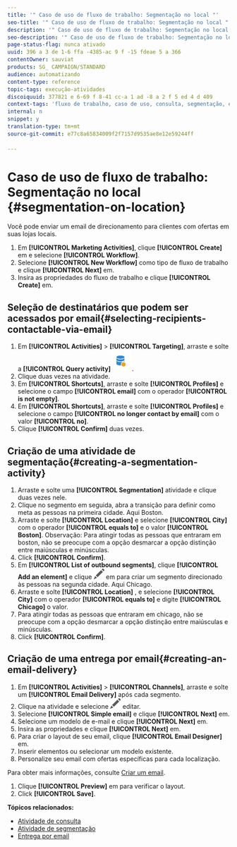 ```yaml
---
title: '" Caso de uso de fluxo de trabalho: Segmentação no local "'
seo-title: '" Caso de uso de fluxo de trabalho: Segmentação no local "'
description: '" Caso de uso de fluxo de trabalho: Segmentação no local "'
seo-description: '" Caso de uso de fluxo de trabalho: Segmentação no local "'
page-status-flag: nunca ativado
uuid: 396 a 3 de 1-6 ffa -4385-ac 9 f -15 fdeae 5 a 366
contentOwner: sauviat
products: SG_ CAMPAIGN/STANDARD
audience: automatizando
content-type: reference
topic-tags: execução-atividades
discoiquuid: 377821 e 6-69 f 8-41 cc-a 1 ad -8 a 2 f 5 ed 4 d 409
context-tags: 'fluxo de trabalho, caso de uso, consulta, segmentação, entrega '
internal: n
snippet: y
translation-type: tm+mt
source-git-commit: e77c8a65834009f2f7157d9535ae8e12e59244ff

---
```



# Caso de uso de fluxo de trabalho: Segmentação no local {#segmentation-on-location}

Você pode enviar um email de direcionamento para clientes com ofertas em suas lojas locais.

1. Em **[!UICONTROL Marketing Activities]**, clique **[!UICONTROL Create]** em e selecione **[!UICONTROL Workflow]**.
1. Selecione **[!UICONTROL New Workflow]** como tipo de fluxo de trabalho e clique **[!UICONTROL Next]** em.
1. Insira as propriedades do fluxo de trabalho e clique **[!UICONTROL Create]** em.

## Seleção de destinatários que podem ser acessados por email{#selecting-recipients-contactable-via-email}

1. Em **[!UICONTROL Activities]** &gt; **[!UICONTROL Targeting]**, arraste e solte a **[!UICONTROL Query activity]**![](assets/query.png).
1. Clique duas vezes na atividade.
1. Em **[!UICONTROL Shortcuts]**, arraste e solte **[!UICONTROL Profiles]** e selecione o campo **[!UICONTROL email]** com o operador **[!UICONTROL is not empty]**.
1. Em **[!UICONTROL Shortcuts]**, arraste e solte **[!UICONTROL Profiles]** e selecione o campo **[!UICONTROL no longer contact by email]** com o valor **[!UICONTROL no]**.
1. Clique **[!UICONTROL Confirm]** duas vezes.

## Criação de uma atividade de segmentação{#creating-a-segmentation-activity}

1. Arraste e solte uma **[!UICONTROL Segmentation]** atividade e clique duas vezes nele.
1. Clique no segmento em seguida, abra a transição para definir como meta as pessoas na primeira cidade. Aqui Boston.
1. Arraste e solte **[!UICONTROL Location]** e selecione **[!UICONTROL City]** com o operador **[!UICONTROL equals to]** e o valor **[!UICONTROL Boston]**.
Observação: Para atingir todas as pessoas que entraram em boston, não se preocupe com a opção desmarcar a opção distinção entre maiúsculas e minúsculas.
1. Click **[!UICONTROL Confirm]**.
1. Em **[!UICONTROL List of outbound segments]**, clique **[!UICONTROL Add an element]** e clique ![](assets/edit_darkgrey-24px.png) em para criar um segmento direcionado às pessoas na segunda cidade. Aqui Chicago.
1. Arraste e solte **[!UICONTROL Location]** , e selecione **[!UICONTROL City]** com o operador **[!UICONTROL equals to]** e digite **[!UICONTROL Chicago]** o valor.
1. Para atingir todas as pessoas que entraram em chicago, não se preocupe com a opção desmarcar a opção distinção entre maiúsculas e minúsculas.
1. Click **[!UICONTROL Confirm]**.

## Criação de uma entrega por email{#creating-an-email-delivery}

1. Em **[!UICONTROL Activities]** &gt; **[!UICONTROL Channels]**, arraste e solte um **[!UICONTROL Email Delivery]** após cada segmento.
1. Clique na atividade e selecione ![](assets/edit_darkgrey-24px.png) editar.
1. Selecione **[!UICONTROL Simple email]** e clique **[!UICONTROL Next]** em.
1. Selecione um modelo de e-mail e clique **[!UICONTROL Next]** em.
1. Insira as propriedades e clique **[!UICONTROL Next]** em.
1. Para criar o layout de seu email, clique **[!UICONTROL Email Designer]** em.
1. Inserir elementos ou selecionar um modelo existente.
1. Personalize seu email com ofertas específicas para cada localização.

Para obter mais informações, consulte [Criar um email](../../designing/using/about-email-content-design.md#designing-an-email-content-from-scratch).

1. Clique **[!UICONTROL Preview]** em para verificar o layout.
1. Click **[!UICONTROL Save]**.

**Tópicos relacionados:**

* [Atividade de consulta](../../automating/using/query.md)
* [Atividade de segmentação](../../automating/using/segmentation.md)
* [Entrega por email](../../automating/using/email-delivery.md)
